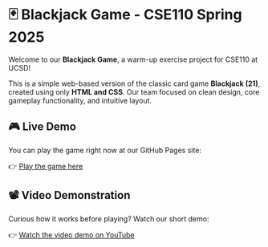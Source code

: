 # 🃏 Blackjack Game - CSE110 Spring 2025

Welcome to our **Blackjack Game**, a warm-up exercise project for CSE110 at UCSD!

This is a simple web-based version of the classic card game **Blackjack (21)**, created using only **HTML and CSS**. Our team focused on clean design, core gameplay functionality, and intuitive layout.

## 🎮 Live Demo

You can play the game right now at our GitHub Pages site:

👉 [Play the game here](https://cse110-sp25-group6.github.io/warmup-exercise/)

## 📽️ Video Demonstration

Curious how it works before playing? Watch our short demo:

👉 [Watch the video demo on YouTube](https://youtu.be/pXQHto30foo)
